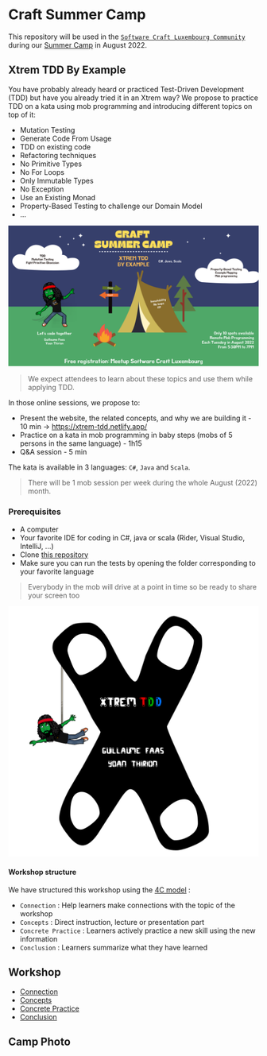 # Craft Summer Camp
This repository will be used in the [`Software Craft Luxembourg Community`](https://www.meetup.com/fr-FR/software-craft-luxembourg/) during our [Summer Camp](https://www.meetup.com/software-craft-luxembourg/events/287058331?utm_medium=referral&utm_campaign=share-btn_savedevents_share_modal&utm_source=link) in August 2022.

## Xtrem TDD By Example
You have probably already heard or practiced Test-Driven Development (TDD) but have you already tried it in an Xtrem way?
We propose to practice TDD on a kata using mob programming and introducing different topics on top of it:

- Mutation Testing
- Generate Code From Usage
- TDD on existing code
- Refactoring techniques
- No Primitive Types
- No For Loops
- Only Immutable Types
- No Exception
- Use an Existing Monad
- Property-Based Testing to challenge our Domain Model
- ...

![Craft Summer Camp](docs/img/summer-camp.webp)

> We expect attendees to learn about these topics and use them while applying TDD.

In those online sessions, we propose to:
- Present the website, the related concepts, and why we are building it - 10 min -> https://xtrem-tdd.netlify.app/
- Practice on a kata in mob programming in baby steps (mobs of 5 persons in the same language) - 1h15
- Q&A session - 5 min

The kata is available in 3 languages: `C#`, `Java` and `Scala`.

> There will be 1 mob session per week during the whole August (2022) month.

### Prerequisites
- A computer
- Your favorite IDE for coding in C#, java or scala (Rider, Visual Studio, IntelliJ, ...)
- Clone [this repository](https://github.com/les-tontons-crafters/xtrem-tdd-scl)
- Make sure you can run the tests by opening the folder corresponding to your favorite language

> Everybody in the mob will drive at a point in time so be ready to share your screen too

![Welcome](docs/img/xtrem-tdd-logo.webp)

#### Workshop structure
We have structured this workshop using the [4C model](https://www.bowperson.com/2017/11/reposting-a-quick-guide-to-the-4cs-map/) :

- `Connection` : Help learners make connections with the topic of the workshop
- `Concepts` : Direct instruction, lecture or presentation part
- `Concrete Practice` : Learners actively practice a new skill using the new information
- `Conclusion` :  Learners summarize what they have learned

## Workshop
- [Connection](docs/connection.md)
- [Concepts](docs/concepts.md)
- [Concrete Practice](docs/concrete-practice.md)
- [Conclusion](docs/conclusion.md)

## Camp Photo

